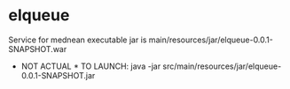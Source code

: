 # elqueue
Service for mednean
executable jar is main/resources/jar/elqueue-0.0.1-SNAPSHOT.war

* NOT ACTUAL *
TO LAUNCH:
java -jar src/main/resources/jar/elqueue-0.0.1-SNAPSHOT.jar


